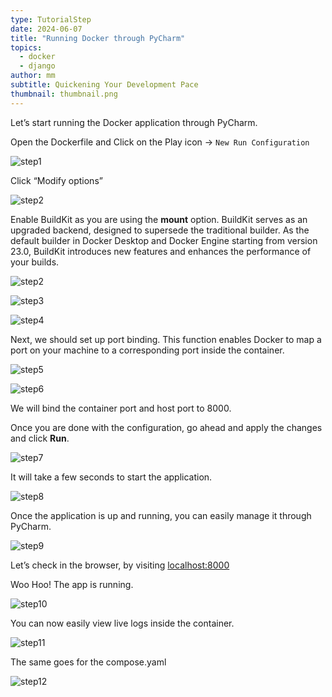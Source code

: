 ```yaml
---
type: TutorialStep
date: 2024-06-07
title: "Running Docker through PyCharm"
topics:
  - docker
  - django
author: mm
subtitle: Quickening Your Development Pace
thumbnail: thumbnail.png
---
```


Let’s start running the Docker application through PyCharm.

Open the Dockerfile and Click on the Play icon → `New Run Configuration`

![step1](./images/9.png)

Click “Modify options”

![step2](./images/10.png)

Enable BuildKit as you are using the **mount** option. BuildKit serves as an upgraded backend, designed to supersede the traditional builder. As the default builder in Docker Desktop and Docker Engine starting from version 23.0, BuildKit introduces new features and enhances the performance of your builds.

![step2](./images/11.png)

![step3](./images/12.png)

![step4](./images/13.png)

Next, we should set up port binding. This function enables Docker to map a port on your machine to a corresponding port inside the container.

![step5](./images/14.png)

![step6](./images/15.png)

We will bind the container port and host port to 8000.

Once you are done with the configuration, go ahead and apply the changes and click **Run**.

![step7](./images/16.png)

It will take a few seconds to start the application.

![step8](./images/17.png)

Once the application is up and running, you can easily manage it through PyCharm.

![step9](./images/18.png)

Let’s check in the browser, by visiting [localhost:8000](http://localhost:8000)

Woo Hoo! The app is running.

![step10](./images/19.png)

You can now easily view live logs inside the container.

![step11](./images/20.png)

The same goes for the compose.yaml

![step12](./images/21.png)
